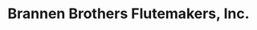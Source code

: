 ---
title: "Brannen Brothers Flutemakers, Inc."
url: /woburn/brannen-brothers-flutemakers-inc/
shop: Instrumente
---
